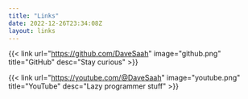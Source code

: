 ```yaml
---
title: "Links"
date: 2022-12-26T23:34:08Z
layout: links
---
```


{{< link url="https://github.com/DaveSaah" image="github.png" title="GitHub" desc="Stay curious" >}}

{{< link url="https://youtube.com/@DaveSaah" image="youtube.png" title="YouTube" desc="Lazy programmer stuff" >}}
